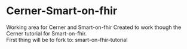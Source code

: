 # Cerner-Smart-on-fhir
Working area for Cerner and Smart-on-fhir
Created to work though the Cerner tutorial for Smart-on-fhir.  
First thing will be to fork to:  smart-on-fhir-tutorial 
